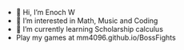 - 👋 Hi, I’m Enoch W
- 👀 I’m interested in Math, Music and Coding
- 🌱 I’m currently learning Scholarship calculus
- Play my games at mm4096.github.io/BossFights

<!---
MM4096/MM4096 is a ✨ special ✨ repository because its `README.md` (this file) appears on your GitHub profile.
You can click the Preview link to take a look at your changes.
--->
